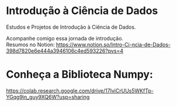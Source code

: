 # Introdução à Ciência de Dados
Estudos e Projetos de Introdução à Ciência de Dados.

Acompanhe comigo essa jornada de introdução.<br>
Resumos no Notion: https://www.notion.so/Intro-Ci-ncia-de-Dados-398d7820e6e444a3946106c4ed593226?pvs=4

# Conheça a Biblioteca Numpy:
https://colab.research.google.com/drive/17IviCrUUs5WKfTp-YGqg9jn_guy9XQ6W?usp=sharing
